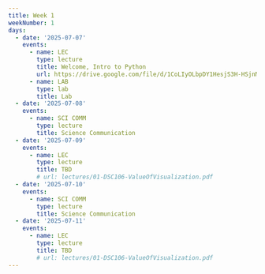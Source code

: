 ```yaml
---
title: Week 1
weekNumber: 1
days:
  - date: '2025-07-07'
    events:
      - name: LEC
        type: lecture
        title: Welcome, Intro to Python
        url: https://drive.google.com/file/d/1CoLIyOLbpDY1HesjS3H-HSjnMw5QFIZT/view?usp=sharing
      - name: LAB
        type: lab
        title: Lab
  - date: '2025-07-08'
    events:
      - name: SCI COMM
        type: lecture
        title: Science Communication
  - date: '2025-07-09'
    events:
      - name: LEC
        type: lecture
        title: TBD
        # url: lectures/01-DSC106-ValueOfVisualization.pdf
  - date: '2025-07-10'
    events:
      - name: SCI COMM
        type: lecture
        title: Science Communication
  - date: '2025-07-11'
    events:
      - name: LEC
        type: lecture
        title: TBD
        # url: lectures/01-DSC106-ValueOfVisualization.pdf
---
```

